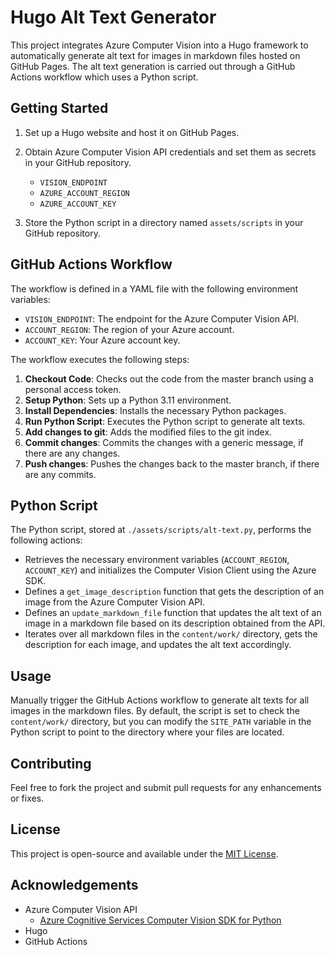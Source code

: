 # Hugo Alt Text Generator

This project integrates Azure Computer Vision into a Hugo framework to automatically generate alt text for images in markdown files hosted on GitHub Pages. The alt text generation is carried out through a GitHub Actions workflow which uses a Python script.

## Getting Started

1. Set up a Hugo website and host it on GitHub Pages.
2. Obtain Azure Computer Vision API credentials and set them as secrets in your GitHub repository.
   
   - `VISION_ENDPOINT`
   - `AZURE_ACCOUNT_REGION`
   - `AZURE_ACCOUNT_KEY`
   
3. Store the Python script in a directory named `assets/scripts` in your GitHub repository.

## GitHub Actions Workflow

The workflow is defined in a YAML file with the following environment variables:

- `VISION_ENDPOINT`: The endpoint for the Azure Computer Vision API.
- `ACCOUNT_REGION`: The region of your Azure account.
- `ACCOUNT_KEY`: Your Azure account key.

The workflow executes the following steps:

1. **Checkout Code**: Checks out the code from the master branch using a personal access token.
2. **Setup Python**: Sets up a Python 3.11 environment.
3. **Install Dependencies**: Installs the necessary Python packages.
4. **Run Python Script**: Executes the Python script to generate alt texts.
5. **Add changes to git**: Adds the modified files to the git index.
6. **Commit changes**: Commits the changes with a generic message, if there are any changes.
7. **Push changes**: Pushes the changes back to the master branch, if there are any commits.

## Python Script

The Python script, stored at `./assets/scripts/alt-text.py`, performs the following actions:

- Retrieves the necessary environment variables (`ACCOUNT_REGION`, `ACCOUNT_KEY`) and initializes the Computer Vision Client using the Azure SDK.
- Defines a `get_image_description` function that gets the description of an image from the Azure Computer Vision API.
- Defines an `update_markdown_file` function that updates the alt text of an image in a markdown file based on its description obtained from the API.
- Iterates over all markdown files in the `content/work/` directory, gets the description for each image, and updates the alt text accordingly.

## Usage

Manually trigger the GitHub Actions workflow to generate alt texts for all images in the markdown files. By default, the script is set to check the `content/work/` directory, but you can modify the `SITE_PATH` variable in the Python script to point to the directory where your files are located.

## Contributing

Feel free to fork the project and submit pull requests for any enhancements or fixes.

## License

This project is open-source and available under the [MIT License](LICENSE).

## Acknowledgements

- Azure Computer Vision API
    - [Azure Cognitive Services Computer Vision SDK for Python](https://azuresdkdocs.blob.core.windows.net/$web/python/azure-cognitiveservices-vision-computervision/0.9.0/index.html)
- Hugo
- GitHub Actions
